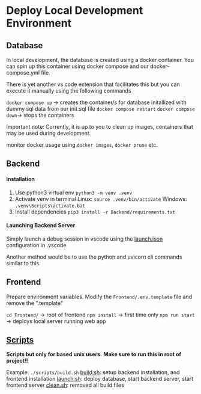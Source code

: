 # Deploy Local Development Environment

## Database

In local development, the database is created using a docker container. You can spin up this container using docker compose and our docker-compose.yml file.

There is yet another vs code extension that facilitates this but you can execute it manually using the following commands

`docker compose up` -> creates the container/s for database initallized with dummy sql data from our init.sql file
`docker compose restart`
`docker compose down`-> stops the containers

Important note: Currently, it is up to you to clean up images, containers that may be used during development.

monitor docker usage using `docker images`, `docker prune` etc.


## Backend

#### Installation

1. Use python3 virtual env 
`python3 -m venv .venv`
2. Activate venv in terminal
Linux: `source .venv/bin/activate`
Windows: `.venv\Scripts\activate.bat`
3. Install dependencies
`pip3 install -r Backend/requirements.txt`

#### Launching Backend Server

Simply launch a debug session in vscode using the [launch.json](../.vscode/launch.json) configuration in .vscode

Another method would be to use the python and uvicorn cli commands similar to this
## Frontend

Prepare environment variables. Modify the `Frontend/.env.template` file and remove the ".template"

`cd Frontend/` -> root of frontend
`npm install` -> first time only
`npm run start` -> deploys local server running web app


## [Scripts](../scripts/)

**Scripts but only for based unix users.**
**Make sure to run this in root of project!!**

Example: `./scripts/build.sh`
[build.sh](../scripts/build.sh): setup backend installation, and frontend installation
[launch.sh](../scripts/launch.sh): deploy database, start backend server, start frontend server
[clean.sh](../scripts/clean.sh): removed all build files 